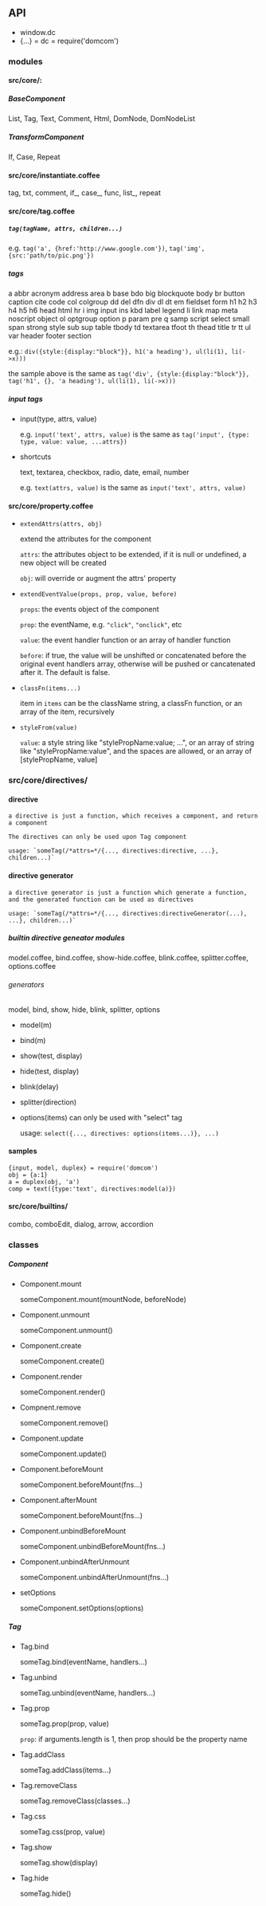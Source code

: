 ## API
* window.dc
* {...} = dc = require('domcom')

### modules

#### src/core/:
##### BaseComponent
 List, Tag, Text, Comment, Html, DomNode, DomNodeList

##### TransformComponent
 If, Case, Repeat

#### src/core/instantiate.coffee
 tag, txt, comment, if_, case_, func, list_, repeat

#### src/core/tag.coffee
##### `tag(tagName, attrs, children...)`
e.g. `tag('a', {href:'http://www.google.com'})`, `tag('img', {src:'path/to/pic.png'})`

##### tags
a abbr acronym address area b base bdo big blockquote body br button caption cite code col colgroup dd del dfn div dl
dt em fieldset form h1 h2 h3 h4 h5 h6 head html hr i img input ins kbd label legend li link map meta noscript object
ol optgroup option p param pre q samp script select small span strong style sub sup
table tbody td textarea tfoot th thead title tr tt ul var header footer section

e.g.: `div({style:{display:"block"}}, h1('a heading'), ul(li(1), li(->x)))`

the sample above is the same as `tag('div', {style:{display:"block"}}, tag('h1', {}, 'a heading'), ul(li(1), li(->x)))`

##### input tags
* input(type, attrs, value)

    e.g. `input('text', attrs, value)` is the same as `tag('input', {type: type, value: value, ...attrs})`

* shortcuts

    text, textarea, checkbox, radio, date, email, number

    e.g. `text(attrs, value)` is the same as `input('text', attrs, value)`

#### src/core/property.coffee
* `extendAttrs(attrs, obj)`

    extend the attributes for the component

    `attrs`: the attributes object to be extended, if it is null or undefined, a new object will be created

    `obj`: will override or augment the attrs' property

* `extendEventValue(props, prop, value, before)`

    `props`: the events object of the component

    `prop`: the eventName, e.g. `"click"`, `"onclick"`, etc

    `value`: the event handler function or an array of handler function

    `before`: if true, the value will be unshifted or concatenated before the original event handlers array, otherwise will be pushed or cancatenated after it. The default is false.

* `classFn(items...)`

    item in `items` can be the className string, a classFn function, or an array of the item, recursively

* `styleFrom(value)`

    `value`: a style string like "stylePropName:value; ...", or an array of string like "stylePropName:value", and the spaces are allowed, or an array of [stylePropName, value]

### src/core/directives/
#### directive
    a directive is just a function, which receives a component, and return a component

    The directives can only be used upon Tag component

    usage: `someTag(/*attrs=*/{..., directives:directive, ...}, children...)`

#### directive generator

    a directive generator is just a function which generate a function, and the generated function can be used as directives

    usage: `someTag(/*attrs=*/{..., directives:directiveGenerator(...),  ...}, children...)`


##### builtin directive geneator modules
model.coffee, bind.coffee, show-hide.coffee, blink.coffee, splitter.coffee, options.coffee

###### generators
model, bind, show, hide, blink, splitter, options

* model(m)
* bind(m)
* show(test, display)
* hide(test, display)
* blink(delay)
* splitter(direction)
* options(items)
  can only be used with "select" tag

  usage: `select({..., directives: options(items...)}, ...)`


#### samples
    {input, model, duplex} = require('domcom')
    obj = {a:1}
    a = duplex(obj, 'a')
    comp = text({type:'text', directives:model(a)})

#### src/core/builtins/
 combo, comboEdit, dialog, arrow, accordion

### classes
##### Component
* Component.mount

     someComponent.mount(mountNode, beforeNode)

* Component.unmount

    someComponent.unmount()

* Component.create

    someComponent.create()

* Component.render

    someComponent.render()

* Compnent.remove

    someComponent.remove()

* Component.update

    someComponent.update()

* Component.beforeMount

    someComponent.beforeMount(fns...)

* Component.afterMount

    someComponent.beforeMount(fns...)

* Component.unbindBeforeMount

    someComponent.unbindBeforeMount(fns...)

* Component.unbindAfterUnmount

    someComponent.unbindAfterUnmount(fns...)

* setOptions

    someComponent.setOptions(options)

##### Tag
* Tag.bind

    someTag.bind(eventName, handlers...)

* Tag.unbind

    someTag.unbind(eventName, handlers...)

* Tag.prop

    someTag.prop(prop, value)

    `prop`: if arguments.length is 1, then prop should be the property name

* Tag.addClass

    someTag.addClass(items...)

* Tag.removeClass

    someTag.removeClass(classes...)


* Tag.css

    someTag.css(prop, value)

* Tag.show

    someTag.show(display)

* Tag.hide

    someTag.hide()
